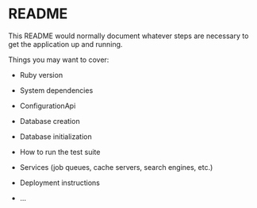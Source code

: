# README

This README would normally document whatever steps are necessary to get the
application up and running.

Things you may want to cover:

* Ruby version

* System dependencies

* ConfigurationApi

* Database creation

* Database initialization

* How to run the test suite

* Services (job queues, cache servers, search engines, etc.)

* Deployment instructions

* ...
